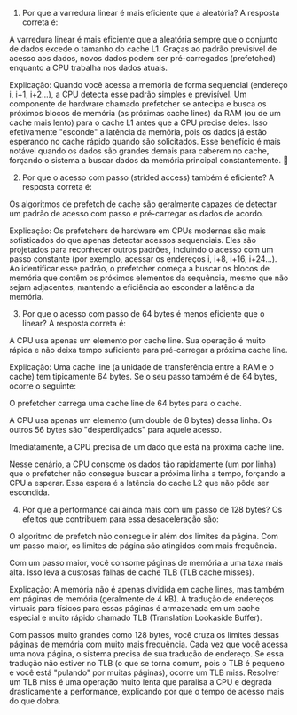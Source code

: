 1. Por que a varredura linear é mais eficiente que a aleatória?
A resposta correta é:

A varredura linear é mais eficiente que a aleatória sempre que o conjunto de dados excede o tamanho do cache L1. Graças ao padrão previsível de acesso aos dados, novos dados podem ser pré-carregados (prefetched) enquanto a CPU trabalha nos dados atuais.

Explicação:
Quando você acessa a memória de forma sequencial (endereço i, i+1, i+2...), a CPU detecta esse padrão simples e previsível. Um componente de hardware chamado prefetcher se antecipa e busca os próximos blocos de memória (as próximas cache lines) da RAM (ou de um cache mais lento) para o cache L1 antes que a CPU precise deles. Isso efetivamente "esconde" a latência da memória, pois os dados já estão esperando no cache rápido quando são solicitados. Esse benefício é mais notável quando os dados são grandes demais para caberem no cache, forçando o sistema a buscar dados da memória principal constantemente. 🧠

2. Por que o acesso com passo (strided access) também é eficiente?
A resposta correta é:

Os algoritmos de prefetch de cache são geralmente capazes de detectar um padrão de acesso com passo e pré-carregar os dados de acordo.

Explicação:
Os prefetchers de hardware em CPUs modernas são mais sofisticados do que apenas detectar acessos sequenciais. Eles são projetados para reconhecer outros padrões, incluindo o acesso com um passo constante (por exemplo, acessar os endereços i, i+8, i+16, i+24...). Ao identificar esse padrão, o prefetcher começa a buscar os blocos de memória que contêm os próximos elementos da sequência, mesmo que não sejam adjacentes, mantendo a eficiência ao esconder a latência da memória.

3. Por que o acesso com passo de 64 bytes é menos eficiente que o linear?
A resposta correta é:

A CPU usa apenas um elemento por cache line. Sua operação é muito rápida e não deixa tempo suficiente para pré-carregar a próxima cache line.

Explicação:
Uma cache line (a unidade de transferência entre a RAM e o cache) tem tipicamente 64 bytes. Se o seu passo também é de 64 bytes, ocorre o seguinte:

O prefetcher carrega uma cache line de 64 bytes para o cache.

A CPU usa apenas um elemento (um double de 8 bytes) dessa linha. Os outros 56 bytes são "desperdiçados" para aquele acesso.

Imediatamente, a CPU precisa de um dado que está na próxima cache line.

Nesse cenário, a CPU consome os dados tão rapidamente (um por linha) que o prefetcher não consegue buscar a próxima linha a tempo, forçando a CPU a esperar. Essa espera é a latência do cache L2 que não pôde ser escondida.

4. Por que a performance cai ainda mais com um passo de 128 bytes?
Os efeitos que contribuem para essa desaceleração são:

O algoritmo de prefetch não consegue ir além dos limites da página. Com um passo maior, os limites de página são atingidos com mais frequência.

Com um passo maior, você consome páginas de memória a uma taxa mais alta. Isso leva a custosas falhas de cache TLB (TLB cache misses).

Explicação:
A memória não é apenas dividida em cache lines, mas também em páginas de memória (geralmente de 4 kB). A tradução de endereços virtuais para físicos para essas páginas é armazenada em um cache especial e muito rápido chamado TLB (Translation Lookaside Buffer).

Com passos muito grandes como 128 bytes, você cruza os limites dessas páginas de memória com muito mais frequência. Cada vez que você acessa uma nova página, o sistema precisa de sua tradução de endereço. Se essa tradução não estiver no TLB (o que se torna comum, pois o TLB é pequeno e você está "pulando" por muitas páginas), ocorre um TLB miss. Resolver um TLB miss é uma operação muito lenta que paralisa a CPU e degrada drasticamente a performance, explicando por que o tempo de acesso mais do que dobra.